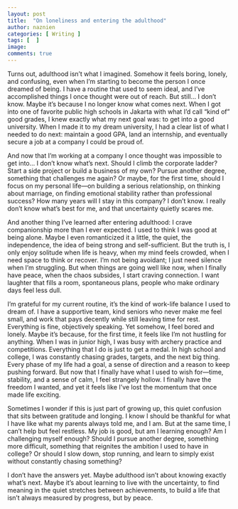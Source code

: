 ```yaml
---
layout: post
title:  "On loneliness and entering the adulthood"
author: naznien
categories: [ Writing ]
tags: [  ]
image: 
comments: true
---
```


Turns out, adulthood isn’t what I imagined. Somehow it feels boring, lonely, and confusing, even when I’m starting to become the person I once dreamed of being. I have a routine that used to seem ideal, and I’ve accomplished things I once thought were out of reach. But still… I don’t know. Maybe it’s because I no longer know what comes next. When I got into one of favorite public high schools in Jakarta with what I’d call “kind of” good grades, I knew exactly what my next goal was: to get into a good university. When I made it to my dream university, I had a clear list of what I needed to do next: maintain a good GPA, land an internship, and eventually secure a job at a company I could be proud of.

And now that I’m working at a company I once thought was impossible to get into… I don’t know what’s next. Should I climb the corporate ladder? Start a side project or build a business of my own? Pursue another degree, something that challenges me again? Or maybe, for the first time, should I focus on my personal life—on building a serious relationship, on thinking about marriage, on finding emotional stability rather than professional success? How many years will I stay in this company? I don’t know. I really don’t know what’s best for me, and that uncertainty quietly scares me.

And another thing I’ve learned after entering adulthood: I crave companionship more than I ever expected. I used to think I was good at being alone. Maybe I even romanticized it a little, the quiet, the independence, the idea of being strong and self-sufficient. But the truth is, I only enjoy solitude when life is heavy, when my mind feels crowded, when I need space to think or recover. I’m not being avoidant; I just need silence when I’m struggling. But when things are going well like now, when I finally have peace, when the chaos subsides, I start craving connection. I want laughter that fills a room, spontaneous plans, people who make ordinary days feel less dull.

I’m grateful for my current routine, it’s the kind of work-life balance I used to dream of. I have a supportive team, kind seniors who never make me feel small, and work that pays decently while still leaving time for rest. Everything is fine, objectively speaking. Yet somehow, I feel bored and lonely. Maybe it’s because, for the first time, it feels like I’m not hustling for anything. When I was in junior high, I was busy with archery practice and competitions. Everything that I do is just to get a medal. In high school and college, I was constantly chasing grades, targets, and the next big thing. Every phase of my life had a goal, a sense of direction and a reason to keep pushing forward. But now that I finally have what I used to wish for—time, stability, and a sense of calm, I feel strangely hollow. I finally have the freedom I wanted, and yet it feels like I’ve lost the momentum that once made life exciting.

Sometimes I wonder if this is just part of growing up, this quiet confusion that sits between gratitude and longing. I know I should be thankful for what I have like what my parents always told me, and I am. But at the same time, I can’t help but feel restless. My job is good, but am I learning enough? Am I challenging myself enough? Should I pursue another degree, something more difficult, something that reignites the ambition I used to have in college? Or should I slow down, stop running, and learn to simply exist without constantly chasing something?

I don’t have the answers yet. Maybe adulthood isn’t about knowing exactly what’s next. Maybe it’s about learning to live with the uncertainty, to find meaning in the quiet stretches between achievements, to build a life that isn’t always measured by progress, but by peace.